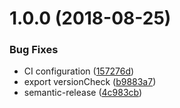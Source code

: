 # 1.0.0 (2018-08-25)


### Bug Fixes

* CI configuration ([157276d](https://github.com/mike-north/types-version/commit/157276d))
* export versionCheck ([b9883a7](https://github.com/mike-north/types-version/commit/b9883a7))
* semantic-release ([4c983cb](https://github.com/mike-north/types-version/commit/4c983cb))

